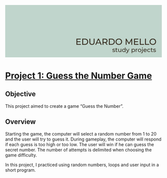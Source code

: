 ![image](https://github.com/eduardoksmello/eduardoksmello_study/blob/main/study_banner_readme.jpg)

# [Project 1: Guess the Number Game](https://github.com/eduardoksmello/eduardoksmello_study/tree/main/eksm_guess_the_number)

## Objective
This project aimed to create a game “Guess the Number”.
## Overview
Starting the game, the computer will select a random number from 1 to 20 and the user will try to guess it. During gameplay, the computer will respond if each guess is too high or too low. The user will win if he can guess the secret number. The number of attempts is delimited when choosing the game difficulty.

In this project, I practiced using random numbers, loops and user input in a short program.
